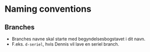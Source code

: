 # Naming conventions #

## Branches ##
* Branches navne skal starte med begyndelsesbogstavet i dit navn.
 * F.eks. `d-seriel`, hvis Dennis vil lave en seriel branch.
